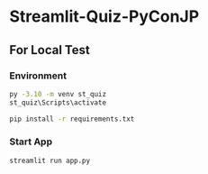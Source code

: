 # Streamlit-Quiz-PyConJP


## For Local Test
### Environment 
```sh
py -3.10 -m venv st_quiz
st_quiz\Scripts\activate

pip install -r requirements.txt
```
### Start App
```sh
streamlit run app.py
```